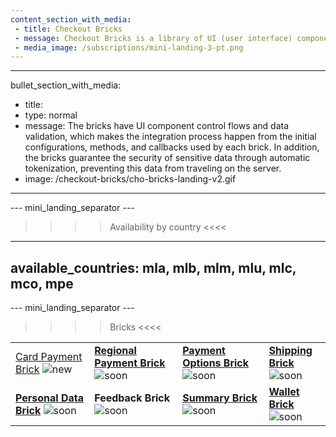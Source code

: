 ```yaml
---
content_section_with_media: 
 - title: Checkout Bricks
 - message: Checkout Bricks is a library of UI (user interface) components that aims to allow a client-side integration in a modular way through configurable, secure structures and with a simplified and unified integration.
 - media_image: /subscriptions/mini-landing-3-pt.png
---
```


---
bullet_section_with_media: 
 - title: 
 - type: normal
 - message: The bricks have UI component control flows and data validation, which makes the integration process happen from the initial configurations, methods, and callbacks used by each brick. In addition, the bricks guarantee the security of sensitive data through automatic tokenization, preventing this data from traveling on the server.
 - image: /checkout-bricks/cho-bricks-landing-v2.gif
---

--- mini_landing_separator ---

>>>> Availability by country <<<<
---
available_countries: mla, mlb, mlm, mlu, mlc, mco, mpe
---

--- mini_landing_separator ---

>>>> Bricks <<<<

| | | | |
|---|---|---|---|
| [Card Payment Brick](/developers/en/docs/checkout-bricks/card-payment-brick) ![new](checkout-bricks/new-button__EN.png)| [**Regional Payment Brick**](/developers/en/docs/checkout-bricks/regional-payment-brick) ![soon](checkout-bricks/soon-button_EN.png)| [**Payment Options Brick**](/developers/en/docs/checkout-bricks/payment-options-brick) ![soon](checkout-bricks/soon-button_EN.png) | [**Shipping Brick**](/developers/en/docs/checkout-bricks/shipping-brick) <br> ![soon](checkout-bricks/soon-button_EN.png) |
| [**Personal Data Brick**](/developers/en/docs/checkout-bricks/personal-data-brick) ![soon](checkout-bricks/soon-button_EN.png) | **Feedback Brick** <br> ![soon](checkout-bricks/soon-button_EN.png) | [**Summary Brick**](/developers/en/docs/checkout-bricks/summary-brick) <br> ![soon](checkout-bricks/soon-button_EN.png) | [**Wallet Brick**](/developers/en/docs/checkout-bricks/wallet-brick) <br> ![soon](checkout-bricks/soon-button_EN.png) |

<br>